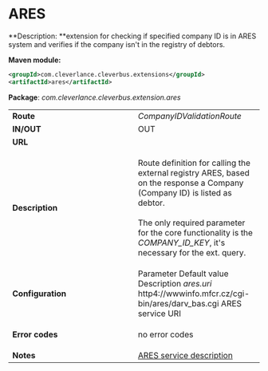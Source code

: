 # ARES

**Description: **extension for checking if specified company ID is in ARES system and verifies if the company isn't in the registry of debtors.

**Maven module:**

``` xml
<groupId>com.cleverlance.cleverbus.extensions</groupId>
<artifactId>ares</artifactId>
```

**Package**: *com.cleverlance.cleverbus.extension.ares*

<table>
<colgroup>
<col width="50%" />
<col width="50%" />
</colgroup>
<tbody>
<tr class="odd">
<td align="left"><strong>Route</strong></td>
<td align="left"><em>CompanyIDValidationRoute</em></td>
</tr>
<tr class="even">
<td align="left"><strong>IN/OUT</strong></td>
<td align="left">OUT</td>
</tr>
<tr class="odd">
<td align="left"><strong>URL</strong></td>
<td align="left"><p> </p></td>
</tr>
<tr class="even">
<td align="left"><strong>Description</strong></td>
<td align="left"><p>Route definition for calling the external registry ARES, based on the response a Company (Company ID) is listed as debtor.<br /><br />The only required parameter for the core functionality is the <em>COMPANY_ID_KEY</em>, it's necessary for the ext. query.</p></td>
</tr>
<tr class="odd">
<td align="left"><strong>Configuration </strong></td>
<td align="left"><div class="table-wrap">
Parameter
Default value
Description
<em>ares.uri</em>
http4://wwwinfo.mfcr.cz/cgi-bin/ares/darv_bas.cgi
ARES service URI
</div></td>
</tr>
<tr class="even">
<td align="left"><strong>Error codes</strong></td>
<td align="left"><p>no error codes</p></td>
</tr>
<tr class="odd">
<td align="left"><strong>Notes</strong></td>
<td align="left"><a href="http://wwwinfo.mfcr.cz/ares/ares_xml_basic.html.cz">ARES service description</a></td>
</tr>
</tbody>
</table>
